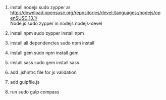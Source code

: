 1. install nodejs
sudo zypper ar \
  http://download.opensuse.org/repositories/devel:/languages:/nodejs/openSUSE_13.1/ \
  Node.js
sudo zypper in nodejs nodejs-devel

2. install npm 
sudo zypper install npm


3. install all dependencies
sudo npm install

6. install gem
sudo npm install gem

7. install sass
sudo gem install sass

8. add .jshintrc file for js validation

9. add gulpfile.js 

10. run sudo gulp compass 